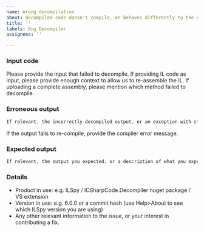 ```yaml
---
name: Wrong decompilation
about: Decompiled code doesn't compile, or behaves differently to the original IL
title: ''
labels: Bug Decompiler
assignees: ''

---
```


### Input code
Please provide the input that failed to decompile.
If providing IL code as input, please provide enough context to allow us to re-assemble the IL.
If uploading a complete assembly, please mention which method failed to decompile.

### Erroneous output
```c#
If relevant, the incorrectly decompiled output, or an exception with stack trace.
```
If the output fails to re-compile, provide the compiler error message.

### Expected output
```c#
If relevant, the output you expected, or a description of what you expected.
```

### Details
* Product in use: e.g. ILSpy / ICSharpCode.Decompiler nuget package / VS extension
* Version in use: e.g. 6.0.0 or a commit hash (use Help>About to see which ILSpy version you are using)
* Any other relevant information to the issue, or your interest in contributing a fix.
